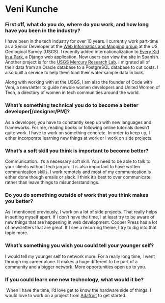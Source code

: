# Veni Kunche

### First off, what do you do, where do you work, and how long have you been in the industry?
I have been in the tech industry for over 10 years. I currently work part-time as a Senior Developer at the [Web Informatics and Mapping group](http://wim.usgs.gov/#/) at the US Geological Survey (USGS). I recently added internationalization to [Every Kid in a Park](https://everykidinapark.gov/), a Django web application. Now users can view the site in Spanish. Another project is for the [USGS Mercury Research Lab](http://wi.water.usgs.gov/mercury-lab/research/index.html). I migrated all of their data from an Oracle database to a PostgreSQL database to cut costs. I also built a service to help them load their water sample data in bulk.

Along with working with at the USGS, I am also the founder of Code with Veni, a newsletter to guide newbie women developers and United Women of Tech, a directory of women in tech communities around the world.

### What’s something technical you do to become a better developer[/designer/PM]?
As a developer, you have to constantly keep up with new languages and frameworks. For me, reading books or following online tutorials doesn’t quite work. I have to work on something concrete. In order to keep up, I either incorporate learning new things at work or I work on side projects. 

### What’s a soft skill you think is important to become better?
Communication. It’s a necessary soft skill. You need to be able to talk to your clients without tech jargon. It is also important to have written communication skills. I work remotely and most of my communication is either done though emails or slack. I think it’s best to over communicate rather than leave things to misunderstandings. 

### Do you do something outside of work that you think makes you better?
As I mentioned previously, I work on a lot of side projects. That really helps in setting myself apart. If I don’t have the time, I at least try to be aware of new things that are happening in web development. Cooper Press has a lot of newsletters that are great. If I see a recurring theme, I try to dig into that topic more.

### What’s something you wish you could tell your younger self?
I would tell my younger self to network more. For a really long time, I went through my career alone. It makes a huge different to be part of a community and a bigger network. More opportunities open up to you.

### If you could learn one new technology, what would it be?
 When I have the time, I’d love get to know the hardware side of things. I would love to work on a project from [Adafruit](https://learn.adafruit.com/) to get started.

